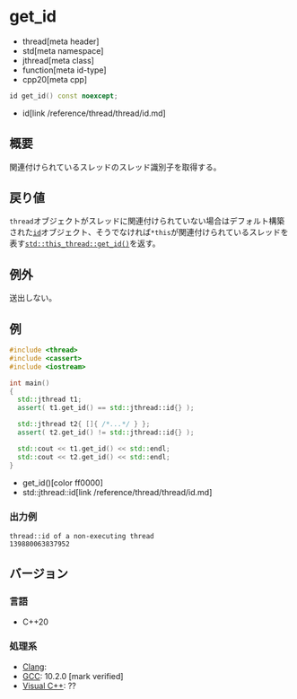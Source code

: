 # get_id
* thread[meta header]
* std[meta namespace]
* jthread[meta class]
* function[meta id-type]
* cpp20[meta cpp]

```cpp
id get_id() const noexcept;
```
* id[link /reference/thread/thread/id.md]


## 概要
関連付けられているスレッドのスレッド識別子を取得する。


## 戻り値
`thread`オブジェクトがスレッドに関連付けられていない場合はデフォルト構築された[`id`](/reference/thread/thread/id.md)オブジェクト、そうでなければ`*this`が関連付けられているスレッドを表す[`std::this_thread::get_id()`](/reference/thread/this_thread/get_id.md)を返す。


## 例外
送出しない。


## 例
```cpp example
#include <thread>
#include <cassert>
#include <iostream>

int main()
{
  std::jthread t1;
  assert( t1.get_id() == std::jthread::id{} );

  std::jthread t2{ []{ /*...*/ } };
  assert( t2.get_id() != std::jthread::id{} );

  std::cout << t1.get_id() << std::endl;
  std::cout << t2.get_id() << std::endl;
}
```
* get_id()[color ff0000]
* std::jthread::id[link /reference/thread/thread/id.md]

### 出力例
```
thread::id of a non-executing thread
139880063837952
```

## バージョン
### 言語
- C++20

### 処理系
- [Clang](/implementation.md#clang):
- [GCC](/implementation.md#gcc): 10.2.0 [mark verified]
- [Visual C++](/implementation.md#visual_cpp): ??
